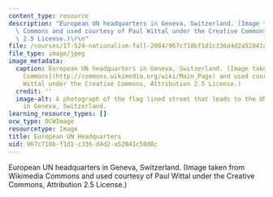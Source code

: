 ```yaml
---
content_type: resource
description: "European UN headquarters in Geneva, Switzerland. (Image taken from Wikimedia\
  \ Commons and used courtesy of Paul Wittal under the Creative Commons, Attribution\
  \ 2.5 License.)\r\n"
file: /courses/17-524-nationalism-fall-2004/967c710bf1d1c336d4d2a52841c58d8c_17-524f04.jpg
file_type: image/jpeg
image_metadata:
  caption: European UN headquarters in Geneva, Switzerland. (Image taken from [Wikimedia
    Commons](http://commons.wikimedia.org/wiki/Main_Page) and used courtesy of Paul
    Wittal under the Creative Commons, Attribution 2.5 License.)
  credit: ''
  image-alt: A photograph of the flag lined street that leads to the UN headquarters
    in Geneva, Switzerland.
learning_resource_types: []
ocw_type: OCWImage
resourcetype: Image
title: European UN Headquarters
uid: 967c710b-f1d1-c336-d4d2-a52841c58d8c
---
```

European UN headquarters in Geneva, Switzerland. (Image taken from Wikimedia Commons and used courtesy of Paul Wittal under the Creative Commons, Attribution 2.5 License.)


